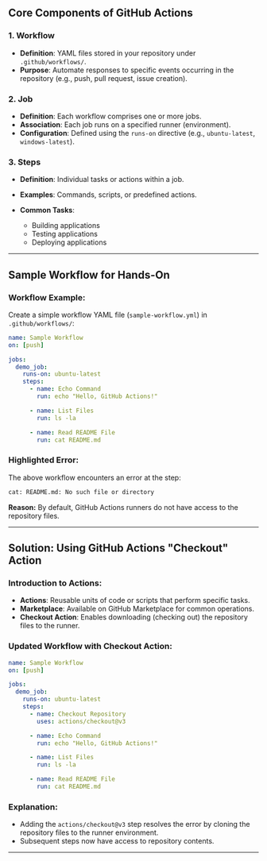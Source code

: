 ## Core Components of GitHub Actions

### 1. Workflow

* **Definition**: YAML files stored in your repository under `.github/workflows/`.
* **Purpose**: Automate responses to specific events occurring in the repository (e.g., push, pull request, issue creation).

### 2. Job

* **Definition**: Each workflow comprises one or more jobs.
* **Association**: Each job runs on a specified runner (environment).
* **Configuration**: Defined using the `runs-on` directive (e.g., `ubuntu-latest`, `windows-latest`).

### 3. Steps

* **Definition**: Individual tasks or actions within a job.
* **Examples**: Commands, scripts, or predefined actions.
* **Common Tasks**:

  * Building applications
  * Testing applications
  * Deploying applications

---

## Sample Workflow for Hands-On

### Workflow Example:

Create a simple workflow YAML file (`sample-workflow.yml`) in `.github/workflows/`:

```yaml
name: Sample Workflow
on: [push]

jobs:
  demo_job:
    runs-on: ubuntu-latest
    steps:
      - name: Echo Command
        run: echo "Hello, GitHub Actions!"

      - name: List Files
        run: ls -la

      - name: Read README File
        run: cat README.md
```

### Highlighted Error:

The above workflow encounters an error at the step:

```bash
cat: README.md: No such file or directory
```

**Reason:** By default, GitHub Actions runners do not have access to the repository files.

---

## Solution: Using GitHub Actions "Checkout" Action

### Introduction to Actions:

* **Actions**: Reusable units of code or scripts that perform specific tasks.
* **Marketplace**: Available on GitHub Marketplace for common operations.
* **Checkout Action**: Enables downloading (checking out) the repository files to the runner.

### Updated Workflow with Checkout Action:

```yaml
name: Sample Workflow
on: [push]

jobs:
  demo_job:
    runs-on: ubuntu-latest
    steps:
      - name: Checkout Repository
        uses: actions/checkout@v3

      - name: Echo Command
        run: echo "Hello, GitHub Actions!"

      - name: List Files
        run: ls -la

      - name: Read README File
        run: cat README.md
```

### Explanation:

* Adding the `actions/checkout@v3` step resolves the error by cloning the repository files to the runner environment.
* Subsequent steps now have access to repository contents.

---


